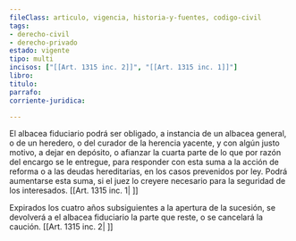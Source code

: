 ```yaml
---
fileClass: articulo, vigencia, historia-y-fuentes, codigo-civil
tags:
- derecho-civil
- derecho-privado
estado: vigente
tipo: multi
incisos: ["[[Art. 1315 inc. 2]]", "[[Art. 1315 inc. 1]]"]
libro:
titulo:
parrafo:
corriente-juridica:

---
```

El albacea fiduciario podrá ser obligado, a instancia de un albacea general, o de un heredero, o del curador de la herencia yacente, y con algún justo motivo, a dejar en depósito, o afianzar la cuarta parte de lo que por razón del encargo se le entregue, para responder con esta suma a la acción de reforma o a las deudas hereditarias, en los casos prevenidos por ley. Podrá aumentarse esta suma, si el juez lo creyere necesario para la seguridad de los interesados. [[Art. 1315 inc. 1| ]]

Expirados los cuatro años subsiguientes a la apertura de la sucesión, se devolverá a el albacea fiduciario la parte que reste, o se cancelará la caución. [[Art. 1315 inc. 2| ]]